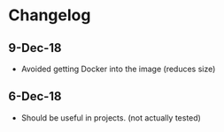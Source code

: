 # Changelog

## 9-Dec-18

- Avoided getting Docker into the image (reduces size)

## 6-Dec-18

- Should be useful in projects. (not actually tested)
